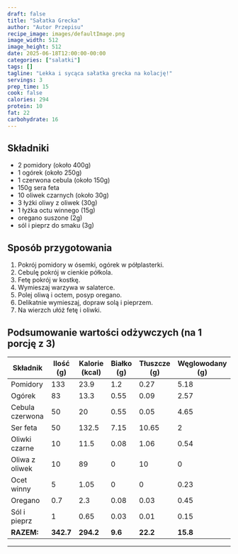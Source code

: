 ```yaml
---
draft: false
title: "Sałatka Grecka"
author: "Autor Przepisu"
recipe_image: images/defaultImage.png
image_width: 512
image_height: 512
date: 2025-06-18T12:00:00-00:00
categories: ["salatki"]
tags: []
tagline: "Lekka i sycąca sałatka grecka na kolację!"
servings: 3
prep_time: 15
cook: false
calories: 294
protein: 10
fat: 22
carbohydrate: 16
---
```


## Składniki
- 2 pomidory (około 400g)
- 1 ogórek (około 250g)
- 1 czerwona cebula (około 150g)
- 150g sera feta
- 10 oliwek czarnych (około 30g)
- 3 łyżki oliwy z oliwek (30g)
- 1 łyżka octu winnego (15g)
- oregano suszone (2g)
- sól i pieprz do smaku (3g)

## Sposób przygotowania
1. Pokrój pomidory w ósemki, ogórek w półplasterki.
2. Cebulę pokrój w cienkie półkola.
3. Fetę pokrój w kostkę.
4. Wymieszaj warzywa w salaterce.
5. Polej oliwą i octem, posyp oregano.
6. Delikatnie wymieszaj, dopraw solą i pieprzem.
7. Na wierzch ułóż fetę i oliwki.

## Podsumowanie wartości odżywczych (na 1 porcję z 3)

| Składnik         | Ilość (g) | Kalorie (kcal) | Białko (g) | Tłuszcze (g) | Węglowodany (g) |
|------------------|-----------|---------------|------------|--------------|-----------------|
| Pomidory         | 133       | 23.9          | 1.2        | 0.27         | 5.18            |
| Ogórek           | 83        | 13.3          | 0.55       | 0.09         | 2.57            |
| Cebula czerwona  | 50        | 20            | 0.55       | 0.05         | 4.65            |
| Ser feta         | 50        | 132.5         | 7.15       | 10.65        | 2               |
| Oliwki czarne    | 10        | 11.5          | 0.08       | 1.06         | 0.54            |
| Oliwa z oliwek   | 10        | 89            | 0          | 10           | 0               |
| Ocet winny       | 5         | 1.05          | 0          | 0            | 0.23            |
| Oregano          | 0.7       | 2.3           | 0.08       | 0.03         | 0.45            |
| Sól i pieprz     | 1         | 0.65          | 0.03       | 0.01         | 0.15            |
| **RAZEM:**       | **342.7** | **294.2**     | **9.6**    | **22.2**     | **15.8**        |

---
